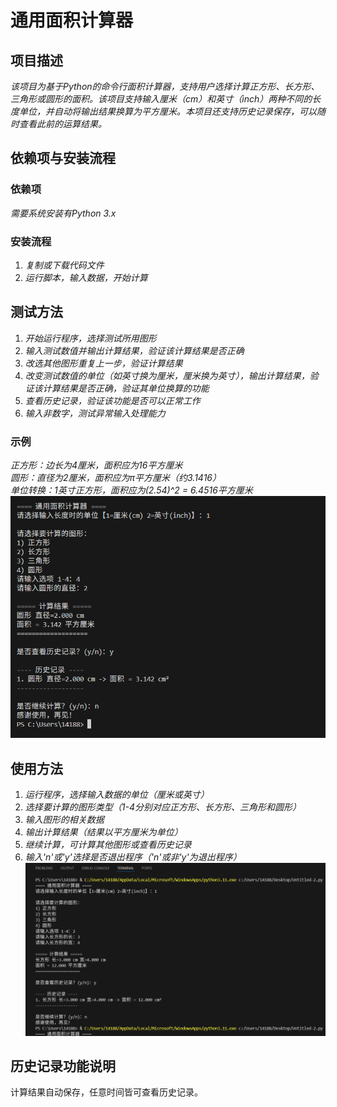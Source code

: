 # 通用面积计算器
## 项目描述
*该项目为基于Python的命令行面积计算器，支持用户选择计算正方形、长方形、三角形或圆形的面积。该项目支持输入厘米（cm）和英寸（inch）两种不同的长度单位，并自动将输出结果换算为平方厘米。本项目还支持历史记录保存，可以随时查看此前的运算结果。*
## 依赖项与安装流程
### 依赖项
*需要系统安装有Python 3.x*
### 安装流程
1. *复制或下载代码文件*
2. *运行脚本，输入数据，开始计算*
## 测试方法
1. *开始运行程序，选择测试所用图形*
2. *输入测试数值并输出计算结果，验证该计算结果是否正确*
3. *改选其他图形重复上一步，验证计算结果*
4. *改变测试数值的单位（如英寸换为厘米，厘米换为英寸），输出计算结果，验证该计算结果是否正确，验证其单位换算的功能*
5. *查看历史记录，验证该功能是否可以正常工作*
6. *输入非数字，测试异常输入处理能力*
### 示例
*正方形：边长为4厘米，面积应为16平方厘米*<br>
*圆形：直径为2厘米，面积应为π平方厘米（约3.1416）*<br>
*单位转换：1英寸正方形，面积应为(2.54)^2 = 6.4516平方厘米*<br>
![](https://github.com/hustzhangjialu/hust.ousuan/blob/main/picture1.png)
## 使用方法
1. *运行程序，选择输入数据的单位（厘米或英寸）*
2. *选择要计算的图形类型（1-4分别对应正方形、长方形、三角形和圆形）*
3. *输入图形的相关数据*
4. *输出计算结果（结果以平方厘米为单位）*
5. *继续计算，可计算其他图形或查看历史记录*
6. *输入'n'或'y'选择是否退出程序（'n'或非'y'为退出程序）*
![](https://github.com/hustzhangjialu/hust.ousuan/blob/main/picture2.png)
## 历史记录功能说明
计算结果自动保存，任意时间皆可查看历史记录。